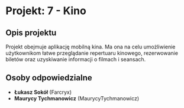 # Projekt: 7 - Kino

## Opis projektu
Projekt obejmuje aplikację mobilną kina. Ma ona na celu umożliwienie użytkownikom łatwe przeglądanie repertuaru kinowego, rezerwowanie biletów oraz uzyskiwanie informacji o filmach i seansach. 

## Osoby odpowiedzialne
- **Łukasz Sokół** (Farcryx)
- **Maurycy Tychmanowicz** (MaurycyTychmanowicz)

